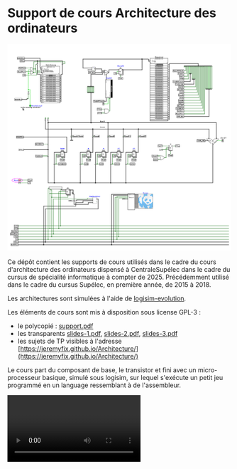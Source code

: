 # Support de cours Architecture des ordinateurs

![Architecture simulée sous logisim](https://github.com/jeremyfix/Architecture/blob/main/html/md/assets/archi_jeu.png)

Ce dépôt contient les supports de cours utilisés dans le cadre du cours d'architecture des ordinateurs dispensé à CentraleSupélec dans le cadre du cursus de spécialité informatique à compter de 2025. Précédemment utilisé dans le cadre du cursus Supélec, en première année, de 2015 à 2018.

Les architectures sont simulées à l'aide de [logisim-evolution](https://github.com/logisim-evolution/logisim-evolution).

Les éléments de cours sont mis à disposition sous license GPL-3 :

- le polycopié : [support.pdf](https://github.com/jeremyfix/Architecture/blob/main/Support/support.pdf)
- les transparents [slides-1.pdf](https://github.com/jeremyfix/Architecture/blob/main/Slides/slides-1.pdf), [slides-2.pdf](https://github.com/jeremyfix/Architecture/blob/main/Slides/slides-2.pdf), [slides-3.pdf](https://github.com/jeremyfix/Architecture/blob/main/Slides/slides-3.pdf)
- les sujets de TP visibles à l'adresse [https://jeremyfix.github.io/Architecture/](https://jeremyfix.github.io/Architecture/)

Le cours part du composant de base, le transistor et fini avec un micro-processeur basique, simulé sous logisim, sur lequel s'exécute un petit jeu programmé en un language ressemblant à de l'assembleur.

![Space invaders](https://github.com/jeremyfix/Architecture/blob/html/md/videos/archi-jeu.webm)


